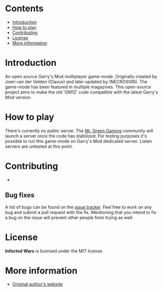 
# Contents
- [Introduction](#introduction)
- [How to play](#how-to-play)
- [Contributing](#contributing)
- [License](#license)
- [More information](#more-information)

# Introduction
An open source Garry's Mod multiplayer game-mode. Originally created by Joeri van der Velden (Clavus) and later updated by (NECROSSIN). The game-mode has been featured in multiple magazines.
This open-source project aims to make the old 'GM12' code compatible with the latest Garry's Mod version.

# How to play
There's currently no public server. The [Mr. Green Gaming](https://mrgreengaming.com) community will launch a server once the code has stabilized.
For testing purposes it's possible to run this game-mode on Garry's Mod dedicated server. Listen servers are untested at this point.

# Contributing
-

## Bug fixes
A list of bugs can be found on the [issue tracker](https://github.com/JarnoVgr/InfectedWars/issues). Feel free to work on any bug and submit a pull request with the fix. Mentioning that you intend to fix a bug on the issue will prevent other people from trying as well.

# License
**Infected Wars** is licensed under the MIT license.

# More information
- [Original author's website](http://www.clavusaurus.net/projects)
